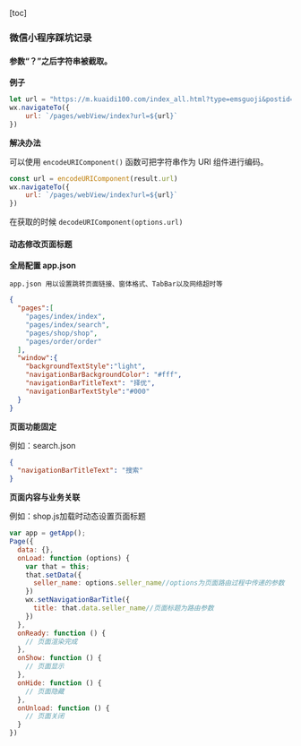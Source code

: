 [toc]

### 微信小程序踩坑记录

#### 参数“？”之后字符串被截取。 

**例子**

```js
let url = "https://m.kuaidi100.com/index_all.html?type=emsguoji&postid=BE960265852US"
wx.navigateTo({
    url: `/pages/webView/index?url=${url}`
})
```

**解决办法**

  可以使用 `encodeURIComponent()` 函数可把字符串作为 URI 组件进行编码。

  ```js
  const url = encodeURIComponent(result.url)
  wx.navigateTo({
      url: `/pages/webView/index?url=${url}`
  })
  ```

  在获取的时候 `decodeURIComponent(options.url)`

#### 动态修改页面标题

**全局配置 app.json**

`app.json 用以设置跳转页面链接、窗体格式、TabBar以及网络超时等`

```json
{
  "pages":[
    "pages/index/index",
    "pages/index/search",
    "pages/shop/shop",
    "pages/order/order"
  ],
  "window":{
    "backgroundTextStyle":"light",
    "navigationBarBackgroundColor": "#fff",
    "navigationBarTitleText": "择优",
    "navigationBarTextStyle":"#000"
  }
}
```

**页面功能固定**

例如：search.json

```json
{
  "navigationBarTitleText": "搜索"
}
```

**页面内容与业务关联**

例如：shop.js加载时动态设置页面标题

```js
var app = getApp();
Page({
  data: {},
  onLoad: function (options) {
    var that = this;
    that.setData({
      seller_name: options.seller_name//options为页面路由过程中传递的参数
    })
    wx.setNavigationBarTitle({
      title: that.data.seller_name//页面标题为路由参数
    })
  },
  onReady: function () {
    // 页面渲染完成
  },
  onShow: function () {
    // 页面显示
  },
  onHide: function () {
    // 页面隐藏
  },
  onUnload: function () {
    // 页面关闭
  }
})
```
